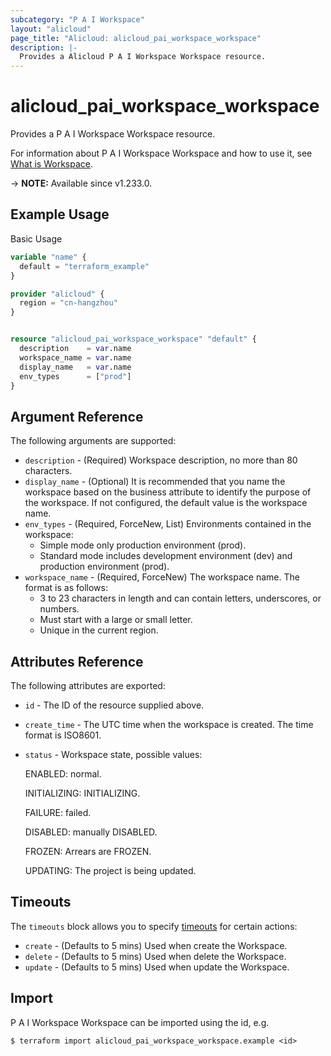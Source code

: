 ```yaml
---
subcategory: "P A I Workspace"
layout: "alicloud"
page_title: "Alicloud: alicloud_pai_workspace_workspace"
description: |-
  Provides a Alicloud P A I Workspace Workspace resource.
---
```


# alicloud_pai_workspace_workspace

Provides a P A I Workspace Workspace resource.



For information about P A I Workspace Workspace and how to use it, see [What is Workspace](https://www.alibabacloud.com/help/en/).

-> **NOTE:** Available since v1.233.0.

## Example Usage

Basic Usage

```terraform
variable "name" {
  default = "terraform_example"
}

provider "alicloud" {
  region = "cn-hangzhou"
}


resource "alicloud_pai_workspace_workspace" "default" {
  description    = var.name
  workspace_name = var.name
  display_name   = var.name
  env_types      = ["prod"]
}
```

## Argument Reference

The following arguments are supported:
* `description` - (Required) Workspace description, no more than 80 characters.
* `display_name` - (Optional) It is recommended that you name the workspace based on the business attribute to identify the purpose of the workspace. If not configured, the default value is the workspace name.
* `env_types` - (Required, ForceNew, List) Environments contained in the workspace:
  - Simple mode only production environment (prod).
  - Standard mode includes development environment (dev) and production environment (prod).
* `workspace_name` - (Required, ForceNew) The workspace name. The format is as follows:
  - 3 to 23 characters in length and can contain letters, underscores, or numbers.
  - Must start with a large or small letter.
  - Unique in the current region.

## Attributes Reference

The following attributes are exported:
* `id` - The ID of the resource supplied above.
* `create_time` - The UTC time when the workspace is created. The time format is ISO8601.
* `status` - Workspace state, possible values:

  ENABLED: normal.

  INITIALIZING: INITIALIZING.

  FAILURE: failed.

  DISABLED: manually DISABLED.

  FROZEN: Arrears are FROZEN.

  UPDATING: The project is being updated.

## Timeouts

The `timeouts` block allows you to specify [timeouts](https://www.terraform.io/docs/configuration-0-11/resources.html#timeouts) for certain actions:
* `create` - (Defaults to 5 mins) Used when create the Workspace.
* `delete` - (Defaults to 5 mins) Used when delete the Workspace.
* `update` - (Defaults to 5 mins) Used when update the Workspace.

## Import

P A I Workspace Workspace can be imported using the id, e.g.

```shell
$ terraform import alicloud_pai_workspace_workspace.example <id>
```